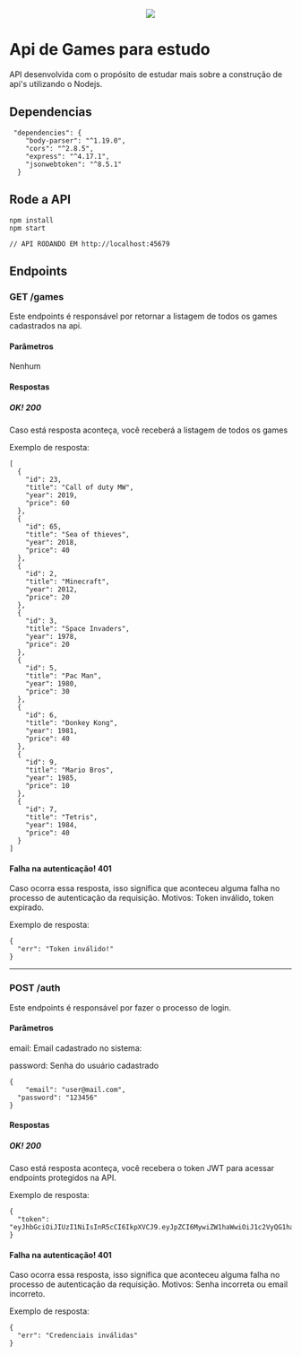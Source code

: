 
<p align="center">
<img src="./.github/img.png"></img>
</p>

# Api de Games para estudo

API desenvolvida com o propósito de estudar mais sobre a construção de api's utilizando o Nodejs.


## Dependencias
```
 "dependencies": {
    "body-parser": "^1.19.0",
    "cors": "^2.8.5",
    "express": "^4.17.1",
    "jsonwebtoken": "^8.5.1"
  }
```
## Rode a API
```
npm install
npm start

// API RODANDO EM http://localhost:45679
``` 


## Endpoints

### GET /games
Este endpoints é responsável por retornar a listagem de todos os games cadastrados na api.
#### Parâmetros
Nenhum

#### Respostas

##### OK! 200
Caso está resposta aconteça, você receberá a listagem de todos os games

Exemplo de resposta:
```
[
  {
    "id": 23,
    "title": "Call of duty MW",
    "year": 2019,
    "price": 60
  },
  {
    "id": 65,
    "title": "Sea of thieves",
    "year": 2018,
    "price": 40
  },
  {
    "id": 2,
    "title": "Minecraft",
    "year": 2012,
    "price": 20
  },
  {
    "id": 3,
    "title": "Space Invaders",
    "year": 1978,
    "price": 20
  },
  {
    "id": 5,
    "title": "Pac Man",
    "year": 1980,
    "price": 30
  },
  {
    "id": 6,
    "title": "Donkey Kong",
    "year": 1981,
    "price": 40
  },
  {
    "id": 9,
    "title": "Mario Bros",
    "year": 1985,
    "price": 10
  },
  {
    "id": 7,
    "title": "Tetris",
    "year": 1984,
    "price": 40
  }
]

```
#### Falha na autenticação! 401
Caso ocorra essa resposta, isso significa que aconteceu alguma falha no processo de autenticação da requisição. Motivos: Token inválido, token expirado. 

Exemplo de resposta:
```
{
  "err": "Token inválido!"
}
```

-----
### POST /auth
Este endpoints é responsável por fazer o processo de login.
#### Parâmetros
email: Email cadastrado no sistema:

password: Senha do usuário cadastrado

```
{
	"email": "user@mail.com",
  "password": "123456"
}

```




#### Respostas

##### OK! 200
Caso está resposta aconteça, você recebera o token JWT para acessar endpoints protegidos na API.

Exemplo de resposta:
```
{
  "token": "eyJhbGciOiJIUzI1NiIsInR5cCI6IkpXVCJ9.eyJpZCI6MywiZW1haWwiOiJ1c2VyQG1haWwuY29tIiwiaWF0IjoxNTk4NjYxMTUxLCJleHAiOjE1OTg2NjgzNTF9.nTQIplED9T8HjitZxO4iYbIxghk0j4ltkSc4EETB6wQ"
}

```
#### Falha na autenticação! 401
Caso ocorra essa resposta, isso significa que aconteceu alguma falha no processo de autenticação da requisição. Motivos: Senha incorreta ou email incorreto. 

Exemplo de resposta:
```
{
  "err": "Credenciais inválidas"
}
```



